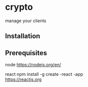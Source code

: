 # crypto

manage your clients


## Installation 

## Prerequisites 

node https://nodejs.org/en/

react npm install -g create -react -app  
https://reactjs.org
